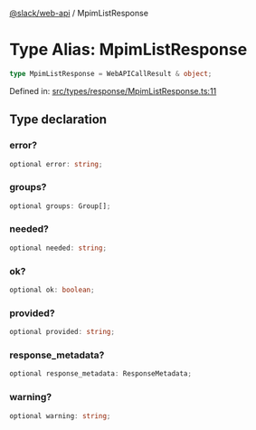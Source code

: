 [@slack/web-api](../index.md) / MpimListResponse

# Type Alias: MpimListResponse

```ts
type MpimListResponse = WebAPICallResult & object;
```

Defined in: [src/types/response/MpimListResponse.ts:11](https://github.com/slackapi/node-slack-sdk/blob/main/packages/web-api/src/types/response/MpimListResponse.ts#L11)

## Type declaration

### error?

```ts
optional error: string;
```

### groups?

```ts
optional groups: Group[];
```

### needed?

```ts
optional needed: string;
```

### ok?

```ts
optional ok: boolean;
```

### provided?

```ts
optional provided: string;
```

### response\_metadata?

```ts
optional response_metadata: ResponseMetadata;
```

### warning?

```ts
optional warning: string;
```
